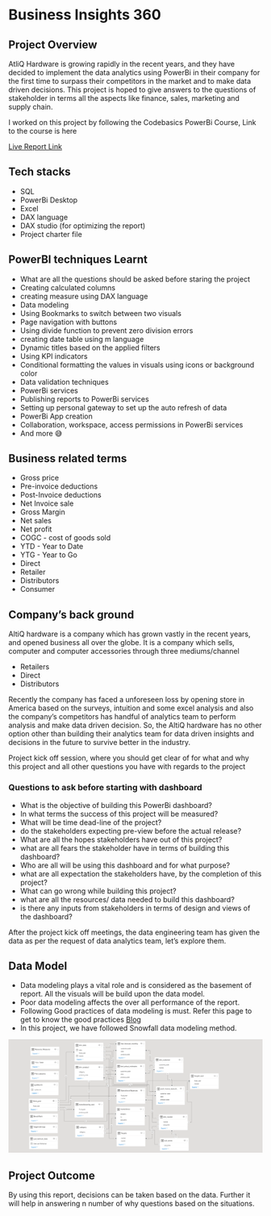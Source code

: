 # Business Insights 360

## Project Overview
AtliQ Hardware is growing rapidly in the recent years, and they have decided to implement the data analytics using PowerBi in their company for the first time to surpass their competitors in the market and to make data driven decisions. This project is hoped to give answers to the questions of stakeholder in terms all the aspects like finance, sales, marketing and supply chain.

I worked on this project by following the Codebasics PowerBi Course, Link to the course is here

[Live Report Link](https://app.powerbi.com/view?r=eyJrIjoiMmU4YmM3M2ItZGY4NS00MjlhLWExOTMtYzQ5OTUxZjQzODA5IiwidCI6ImM2ZTU0OWIzLTVmNDUtNDAzMi1hYWU5LWQ0MjQ0ZGM1YjJjNCJ9)

## Tech stacks

- SQL
- PowerBi Desktop
- Excel
- DAX language
- DAX studio (for optimizing the report)
- Project charter file

  
## PowerBI techniques Learnt

- What are all the questions should be asked before staring the project
- Creating calculated columns
- creating measure using DAX language
- Data modeling
- Using Bookmarks to switch between two visuals
- Page navigation with buttons
- Using divide function to prevent zero division errors
- creating date table using m language
- Dynamic titles based on the applied filters
- Using KPI indicators
- Conditional formatting the values in visuals using icons or background color
- Data validation techniques
- PowerBi services
- Publishing reports to PowerBi services
- Setting up personal gateway to set up the auto refresh of data
- PowerBi App creation
- Collaboration, workspace, access permissions in PowerBi services
- And more 😅

## Business related terms

- Gross price
- Pre-invoice deductions
- Post-Invoice deductions
- Net Invoice sale
- Gross Margin
- Net sales
- Net profit
- COGC - cost of goods sold
- YTD - Year to Date
- YTG - Year to Go
- Direct
- Retailer
- Distributors
- Consumer
  
## Company’s back ground

AltiQ hardware is a company which has grown vastly in the recent years, and opened business all over the globe. It is a company which sells, computer and computer accessories through three mediums/channel

- Retailers
- Direct
- Distributors

Recently the company has faced a unforeseen loss by opening store in America based on the surveys, intuition and some excel analysis and also the company’s competitors has handful of analytics team to perform analysis and make data driven decision. So, the AltiQ hardware has no other option other than building their analytics team for data driven insights and decisions in the future to survive better in the industry. 

Project kick off session, where you should get clear of for what and why this project and all other questions you have with regards to the project

### Questions to ask before starting with dashboard

- What is the objective of building this PowerBi dashboard?
- In what terms the success of this project will be measured?
- What will be time dead-line of the project?
- do the stakeholders expecting pre-view before the actual release?
- What are all the hopes stakeholders have out of this project?
- what are all fears the stakeholder have in terms of building this dashboard?
- Who are all will be using this dashboard and for what purpose?
- what are all expectation the stakeholders have, by the completion of this project?
- What can go wrong while building this project?
- what are all the resources/ data needed to build this dashboard?
- is there any inputs from stakeholders in terms of design and views of the dashboard?

After the project kick off meetings, the data engineering team has given the data as per the request of data analytics team, let’s explore them.

## Data Model

- Data modeling plays a vital role and is considered as the basement of report. All the visuals will be build upon the data model.
- Poor data modeling affects the over all performance of the report.
- Following Good practices of data modeling is must. Refer this page to get to know the good practices [Blog](https://addendanalytics.com/blog/data-modelling-best-practices/)
- In this project, we have followed Snowfall data modeling method.

<img src="https://github.com/Naveen-S6/Business_Insights_360/blob/main/Resources/Data_model.png" class="center">



## Project Outcome

By using this report, decisions can be taken based on the data. Further it will help in answering n number of why questions based on the situations.
